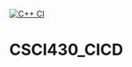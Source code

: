[![C++ CI](https://github.com/ChicoState/FirstIO/actions/workflows/cicd.yml/badge.svg)](https://github.com/ChicoState/FirstIO/actions/workflows/cicd.yml)

# CSCI430_CICD

